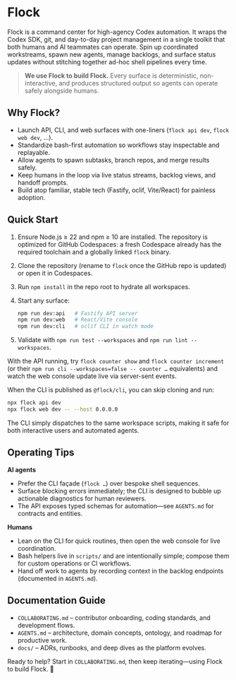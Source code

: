 # Flock

Flock is a command center for high-agency Codex automation. It wraps the Codex SDK, git,
and day-to-day project management in a single toolkit that both humans and AI teammates
can operate. Spin up coordinated workstreams, spawn new agents, manage backlogs, and
surface status updates without stitching together ad-hoc shell pipelines every time.

> **We use Flock to build Flock.** Every surface is deterministic, non-interactive, and
> produces structured output so agents can operate safely alongside humans.

## Why Flock?

- Launch API, CLI, and web surfaces with one-liners (`flock api dev`, `flock web dev`, …).
- Standardize bash-first automation so workflows stay inspectable and replayable.
- Allow agents to spawn subtasks, branch repos, and merge results safely.
- Keep humans in the loop via live status streams, backlog views, and handoff prompts.
- Build atop familiar, stable tech (Fastify, oclif, Vite/React) for painless adoption.

## Quick Start

1. Ensure Node.js ≥ 22 and npm ≥ 10 are installed. The repository is optimized for GitHub
   Codespaces: a fresh Codespace already has the required toolchain and a globally linked
   `flock` binary.
2. Clone the repository (rename to `flock` once the GitHub repo is updated) or open it in
   Codespaces.
3. Run `npm install` in the repo root to hydrate all workspaces.
4. Start any surface:

   ```sh
   npm run dev:api   # Fastify API server
   npm run dev:web   # React/Vite console
   npm run dev:cli   # oclif CLI in watch mode
   ```

5. Validate with `npm run test --workspaces` and `npm run lint --workspaces`.

With the API running, try `flock counter show` and `flock counter increment` (or their
`npm run cli --workspaces=false -- counter …` equivalents) and watch the web console update
live via server-sent events.

When the CLI is published as `@flock/cli`, you can skip cloning and run:

```sh
npx flock api dev
npx flock web dev -- --host 0.0.0.0
```

The CLI simply dispatches to the same workspace scripts, making it safe for both
interactive users and automated agents.

## Operating Tips

**AI agents**

- Prefer the CLI façade (`flock …`) over bespoke shell sequences.
- Surface blocking errors immediately; the CLI is designed to bubble up actionable
  diagnostics for human reviewers.
- The API exposes typed schemas for automation—see `AGENTS.md` for contracts and entities.

**Humans**

- Lean on the CLI for quick routines, then open the web console for live coordination.
- Bash helpers live in `scripts/` and are intentionally simple; compose them for custom
  operations or CI workflows.
- Hand off work to agents by recording context in the backlog endpoints (documented in
  `AGENTS.md`).

## Documentation Guide

- `COLLABORATING.md` – contributor onboarding, coding standards, and development flows.
- `AGENTS.md` – architecture, domain concepts, ontology, and roadmap for productive work.
- `docs/` – ADRs, runbooks, and deep dives as the platform evolves.

Ready to help? Start in `COLLABORATING.md`, then keep iterating—using Flock to build Flock. 🚀
